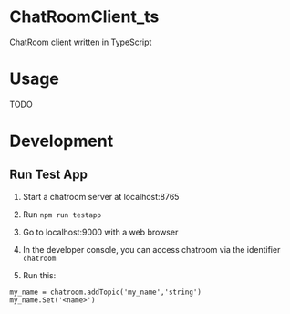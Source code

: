 # ChatRoomClient_ts
ChatRoom client written in TypeScript 

# Usage

TODO

# Development


## Run Test App

1. Start a chatroom server at localhost:8765

2. Run `npm run testapp`

3. Go to localhost:9000 with a web browser

4. In the developer console, you can access chatroom via the identifier `chatroom`

5. Run this:
```
my_name = chatroom.addTopic('my_name','string')
my_name.Set('<name>')
```